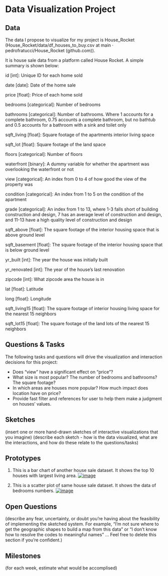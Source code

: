 # Data Visualization Project

## Data

The data I propose to visualize for my project is House_Rocket (House_Rocket/data/df_houses_to_buy.csv at main · pedrofratucci/House_Rocket (github.com)). 

 

It is house sale data from a platform called House Rocket. A simple summary is shown below: 

 

id [int]: Unique ID for each home sold 

date [date]: Date of the home sale 

price [float]: Price of each home sold 

bedrooms [categorical]: Number of bedrooms 

bathrooms [categorical]: Number of bathrooms. Where 1 accounts for a complete bathroom, 0.75 accounts a complete bathroom, but no bathtub and 0.5 accounts for a bathroom with a sink and toilet only 

sqft_living [float]: Square footage of the apartments interior living space 

sqft_lot [float]: Square footage of the land space 

floors [categorical]: Number of floors 

waterfront [binary]: A dummy variable for whether the apartment was overlooking the waterfront or not 

view [categorical]: An index from 0 to 4 of how good the view of the property was 

condition [categorical]: An index from 1 to 5 on the condition of the apartment 

grade [categorical]: An index from 1 to 13, where 1-3 falls short of building construction and design, 7 has an average level of construction and design, and 11-13 have a high quality level of construction and design 

sqft_above [float]: The square footage of the interior housing space that is above ground level 

sqft_basement [float]: The square footage of the interior housing space that is below ground level 

yr_built [int]: The year the house was initially built 

yr_renovated [int]: The year of the house’s last renovation 

zipcode [int]: What zipcode area the house is in 

lat [float]: Latitude 

long [float]: Longitude 

sqft_living15 [float]: The square footage of interior housing living space for the nearest 15 neighbors 

sqft_lot15 [float]: The square footage of the land lots of the nearest 15 neighbors


## Questions & Tasks

The following tasks and questions will drive the visualization and interaction decisions for this project:

 * Does “view” have a significant effect on “price”? 
 * What size is most popular? The number of bedrooms and bathrooms? The square footage?
 * In which areas are houses more popular? How much impact does location have on price?
 * Provide fast filter and references for user to help them make a judgment on houses’ values.

## Sketches

(insert one or more hand-drawn sketches of interactive visualizations that you imagine)
(describe each sketch - how is the data visualized, what are the interactions, and how do these relate to the questions/tasks)


## Prototypes

1. This is a bar chart of another house sale dataset. It shows the top 10 houses with largest living area. 
[![image](https://github.com/RenoBlitz/dataviz-project-proposal-ver1/assets/156150328/85bdc6ef-4b2a-44ba-99d4-3fa5f1faa13d)](https://vizhub.com/RenoBlitz/dc6d2e5ee64b4797981647165ab0219a)

2. This is a scatter plot of same house sale dataset. It shows the data of bedrooms numbers.
[![image](https://github.com/RenoBlitz/dataviz-project-proposal-ver1/assets/156150328/66b43d05-a8ed-4183-b67b-4ce8c3cb0303)](https://vizhub.com/RenoBlitz/863d85988dce4e72a29395566ca8b0e5)


## Open Questions

(describe any fear, uncertainty, or doubt you’re having about the feasibility of implementing the sketched system. For example, “I’m not sure where to get the geographic shapes to build a map from this data” or “I don’t know how to resolve the codes to meaningful names” … Feel free to delete this section if you’re confident.)

## Milestones

(for each week, estimate what would be accomplised)
